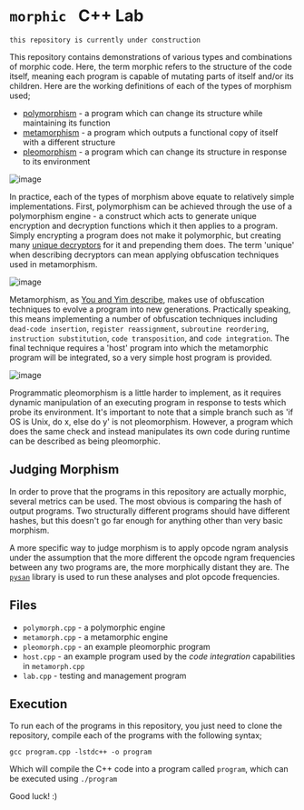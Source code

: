 # `morphic ` C++ Lab

`this repository is currently under construction`

This repository contains demonstrations of various types and combinations of morphic code. Here, the term morphic refers to the structure of the code itself, meaning each program is capable of mutating parts of itself and/or its children. Here are the working definitions of each of the types of morphism used;

- [polymorphism](https://en.wikipedia.org/wiki/Polymorphic_code) - a program which can change its structure while maintaining its function
- [metamorphism](https://en.wikipedia.org/wiki/Metamorphic_code) - a program which outputs a functional copy of itself with a different structure
- [pleomorphism](https://en.wikipedia.org/wiki/Pleomorphism_(microbiology)) - a program which can change its structure in response to its environment

![image](https://github.com/ojscholten/poly/blob/main/polymorphic_engine.png)

In practice, each of the types of morphism above equate to relatively simple implementations. First, polymorphism can be achieved through the use of a polymorphism engine - a construct which acts to generate unique encryption and decryption functions which it then applies to a program. Simply encrypting a program does not make it polymorphic, but creating many [unique decryptors](https://www.youtube.com/watch?v=Jsohdah8ZCg&t=175s) for it and prepending them does. The term 'unique' when describing decryptors can mean applying obfuscation techniques used in metamorphism.

![image](https://github.com/ojscholten/poly/blob/main/metamorphic_engine.png)

Metamorphism, as [You and Yim describe](https://profsandhu.com/cs5323_s18/yk_2010.pdf), makes use of obfuscation techniques to evolve a program into new generations. Practically speaking, this means implementing a number of obfuscation techniques including `dead-code insertion`, `register reassignment`, `subroutine reordering`, `instruction substitution`, `code transposition`, and `code integration`. The final technique requires a 'host' program into which the metamorphic program will be integrated, so a very simple host program is provided.

![image](https://github.com/ojscholten/poly/blob/main/pleomorphic_program.png)

Programmatic pleomorphism is a little harder to implement, as it requires dynamic manipulation of an executing program in response to tests which probe its environment. It's important to note that a simple branch such as 'if OS is Unix, do x, else do y' is not pleomorphism. However, a program which does the same check and instead manipulates its own code during runtime can be described as being pleomorphic.

## Judging Morphism
In order to prove that the programs in this repository are actually morphic, several metrics can be used. The most obvious is comparing the hash of output programs. Two structurally different programs should have different hashes, but this doesn't go far enough for anything other than very basic morphism.

A more specific way to judge morphism is to apply opcode ngram analysis under the assumption that the more different the opcode ngram frequencies between any two programs are, the more morphically distant they are. The [`pysan`](https://pysan.org) library is used to run these analyses and plot opcode frequencies.

## Files
- `polymorph.cpp` - a polymorphic engine
- `metamorph.cpp` - a metamorphic engine
- `pleomorph.cpp` - an example pleomorphic program
- `host.cpp` - an example program used by the *code integration* capabilities in `metamorph.cpp`
- `lab.cpp` - testing and management program

## Execution
To run each of the programs in this repository, you just need to clone the repository, compile each of the programs with the following syntax;

`gcc program.cpp -lstdc++ -o program`

Which will compile the C++ code into a program called `program`, which can be executed using `./program`

Good luck! :)